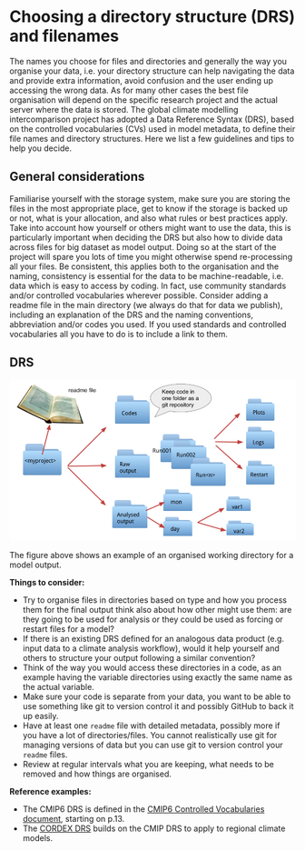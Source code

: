 # Choosing a directory structure (DRS) and filenames

The names you choose for files and directories and generally the way you organise your data, i.e. your directory structure can help navigating the data and provide extra information, avoid confusion and the user ending up accessing the wrong data. As for many other cases the best file organisation will depend on the specific research project and the actual server where the data is stored. The global climate modelling intercomparison project has adopted a Data Reference Syntax (DRS), based on the controlled vocabularies (CVs) used in model metadata, to define their file names and directory structures. 
Here we list a few guidelines and tips to help you decide.  

## General considerations
 Familiarise yourself with the storage system, make sure you are storing the files in the most appropriate place, get to know if the storage is backed up or not, what is your allocation, and also what rules or best practices apply.
Take into account how yourself or others might want to use the data, this is particularly important when deciding the DRS but also how to divide data across files for big dataset as model output. Doing so at the start of the project will spare you lots of time you might otherwise spend re-processing all your files.
Be consistent, this applies both to the organisation and the naming, consistency is essential for the data to be machine-readable, i.e. data which is easy to access by coding. In fact, use community standards and/or controlled vocabularies wherever possible.
Consider adding a readme file in the main directory (we always do that for data we publish), including an explanation of the DRS and the naming conventions, abbreviation and/or codes you used. If you used standards and controlled vocabularies all you have to do is to include a link to them.    

## DRS

![Example of directory structure](../images/example_drs.png)

The figure above shows an example of an organised working directory for a model output. 

**Things to consider:**

* Try to organise files in directories based on type and how you process them
for the final output think also about how other might use them: are they going to be used for analysis or they could be used as forcing or restart files for a model? 
* If there is an existing DRS defined for an analogous data product (e.g. input data to a climate analysis workflow), would it help yourself and others to structure your output following a similar convention?
* Think of the way you would access these directories in a code, as an example having the variable directories using exactly the same name as the actual variable.
* Make sure your code is separate from your data, you want to be able to use something like git to version control it and possibly GitHub to back it up easily.
* Have at least one `readme` file with detailed metadata, possibly more if you have a lot of directories/files. You cannot realistically use git for managing versions of data but you can use git to version control your `readme` files.
* Review at regular intervals what you are keeping, what needs to be removed and how things are organised.

**Reference examples:**

* The CMIP6 DRS is defined in the [CMIP6 Controlled Vocabularies document](https://docs.google.com/document/d/1h0r8RZr_f3-8egBMMh7aqLwy3snpD6_MrDz1q8n5XUk/edit), starting on p.13.
* The [CORDEX DRS](http://is-enes-data.github.io/CORDEX_adjust_drs.pdf) builds on the CMIP DRS to apply to regional climate models.
